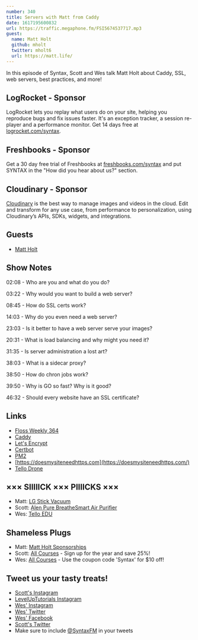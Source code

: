 ```yaml
---
number: 340
title: Servers with Matt from Caddy
date: 1617195600832
url: https://traffic.megaphone.fm/FSI5674537717.mp3
guest:
  name: Matt Holt
  github: mholt
  twitter: mholt6
  url: https://matt.life/
---
```


In this episode of Syntax, Scott and Wes talk Matt Holt about Caddy, SSL, web servers, best practices, and more!

## LogRocket - Sponsor
LogRocket lets you replay what users do on your site, helping you reproduce bugs and fix issues faster. It's an exception tracker, a session re-player and a performance monitor. Get 14 days free at [logrocket.com/syntax](https://logrocket.com/syntax).

## Freshbooks - Sponsor
Get a 30 day free trial of Freshbooks at [freshbooks.com/syntax](https://freshbooks.com/syntax) and put SYNTAX in the "How did you hear about us?" section.

## Cloudinary - Sponsor
[Cloudinary](https://cloudinary.com/?utm_source=Syntax.fm&utm_medium=Podcast&utm_content=Cloudinary_Syntax_podcast) is the best way to manage images and videos in the cloud. Edit and transform for any use case, from performance to personalization, using Cloudinary’s APIs, SDKs, widgets, and integrations.

## Guests
* [Matt Holt](https://twitter.com/mholt6)

## Show Notes
02:08 - Who are you and what do you do?

03:22 - Why would you want to build a web server?

08:45 - How do SSL certs work?

14:03 - Why do you even need a web server?

23:03 - Is it better to have a web server serve your images?

20:31 - What is load balancing and why might you need it?

31:35 - Is server administration a lost art?

38:03 - What is a sidecar proxy?

38:50 - How do chron jobs work?

39:50 - Why is GO so fast? Why is it good?

46:32 - Should every website have an SSL certificate?

## Links
* [Floss Weekly 364](https://twit.tv/shows/floss-weekly/episodes/364)
* [Caddy](https://caddyserver.com/)
* [Let's Encrypt](https://letsencrypt.org/)
* [Certbot](https://certbot.eff.org/)
* [PM2](https://pm2.keymetrics.io/)
* [https://doesmysiteneedhttps.com](https://doesmysiteneedhttps.com/)
* [Tello Drone](https://amzn.to/2PeZXUe)

## ××× SIIIIICK ××× PIIIICKS ×××
* Matt: [LG Stick Vacuum](https://www.amazon.com/s?k=LG+Stick+Vaccum&ref=nb_sb_noss)
* Scott: [Alen Pure BreatheSmart Air Purifier](https://amzn.to/3uE8nFb)
* Wes: [Tello EDU](https://www.ryzerobotics.com/tello-edu) 

## Shameless Plugs
* Matt: [Matt Holt Sponsorships](https://github.com/sponsors/mholt)
* Scott: [All Courses](https://www.leveluptutorials.com/pro) - Sign up for the year and save 25%!
* Wes: [All Courses](https://wesbos.com/courses/) - Use the coupon code 'Syntax' for $10 off!

## Tweet us your tasty treats!
* [Scott's Instagram](https://www.instagram.com/stolinski/)
* [LevelUpTutorials Instagram](https://www.instagram.com/LevelUpTutorials/)
* [Wes' Instagram](https://www.instagram.com/wesbos/)
* [Wes' Twitter](https://twitter.com/wesbos)
* [Wes' Facebook](https://www.facebook.com/wesbos.developer)
* [Scott's Twitter](https://twitter.com/stolinski)
* Make sure to include [@SyntaxFM](https://twitter.com/SyntaxFM) in your tweets
